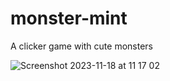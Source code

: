 # monster-mint

A clicker game with cute monsters

![Screenshot 2023-11-18 at 11 17 02](https://github.com/alexkorep/monster-mint/assets/1166594/5e6706d7-5bdb-4453-bcab-d273d5c18ed6)
